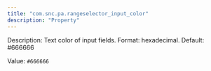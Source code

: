 ```yaml
---
title: "com.snc.pa.rangeselector_input_color"
description: "Property"
---
```


Description: Text color of input fields. Format: hexadecimal. Default: #666666

Value: `#666666`